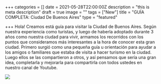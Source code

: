+++
categories = []
date = 2021-05-28T22:00:00Z
description = "this is meta description"
draft = true
image = ""
tags = ["New"]
title = "GUÍA COMPLETA: Ciudad De Buenos Aires"
type = "featured"

+++
Hola! Creamos está guía para visitar la Ciudad de Buenos Aires. Según nuestra experiencia como turistas, y luego de haberla adoptado durante 3 años como nuestra ciudad para vivir, armamos los recorridos con los puntos que consideramos más interesantes a la hora de conocer esta gran ciudad. Primero surgió como una pequeña guía u orientación para ayudar a los amigos o familiares que estaba de visita a hacer turismo en la ciudad. Luego ellos se las compartieron a otros, y así pensamos que sería una gran idea, completarla y mejorarla para compartirla con todos ustedes en nuestro canal de Youtube.

![](/uploads/guia-buenos-aires.png)
